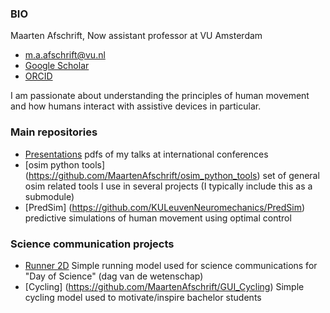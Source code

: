 <!--
**MaartenAfschrift/MaartenAfschrift** is a ✨ _special_ ✨ repository because its `README.md` (this file) appears on your GitHub profile.

Here are some ideas to get you started:

- 🔭 I’m currently working on ...
- 🌱 I’m currently learning ...
- 👯 I’m looking to collaborate on ...
- 🤔 I’m looking for help with ...
- 💬 Ask me about ...
- 📫 How to reach me: ...
- 😄 Pronouns: ...
- ⚡ Fun fact: ...
-->

### BIO

Maarten Afschrift, Now assistant professor at VU Amsterdam

- m.a.afschrift@vu.nl
- [Google Scholar](https://scholar.google.com/citations?user=FtnuwWQAAAAJ&hl=en)
- [ORCID](https://orcid.org/0000-0002-9120-7925)

I am passionate about understanding the principles of human movement and how humans interact with assistive devices in particular. 

### Main repositories


- [Presentations](https://github.com/MaartenAfschrift/Presentations) pdfs of my talks at international conferences
- [osim python tools] (https://github.com/MaartenAfschrift/osim_python_tools) set of general osim related tools I use in several projects (I typically include this as a submodule)
- [PredSim] (https://github.com/KULeuvenNeuromechanics/PredSim) predictive simulations of human movement using optimal control



### Science communication projects

- [Runner 2D](https://github.com/MaartenAfschrift/Runner2D) Simple running model used for science communications for "Day of Science" (dag van de wetenschap)  
- [Cycling] (https://github.com/MaartenAfschrift/GUI_Cycling) Simple cycling model used to motivate/inspire bachelor students
